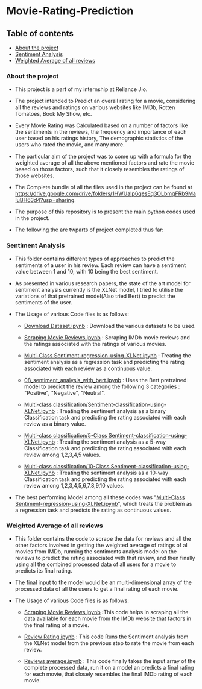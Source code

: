 # Movie-Rating-Prediction

## Table of contents
* [About the project](#About-the-project)
* [Sentiment Analysis](#Sentiment-Analysis)
* [Weighted Average of all reviews](#Weighted-Average-of-all-reviews)

### About the project
* This project is a part of my internship at Reliance Jio. 

* The project intended to Predict an overall rating for a movie, considering all the reviews and ratings on various websites like IMDb, Rotten Tomatoes, Book My Show, etc.

* Every Movie Rating was Calculated based on a number of factors like the sentiments in the reviews, the frequency and importance of each user based on his ratings history, The demographic statistics of the users who rated the movie, and many more.

* The particular aim of the project was to come up with a formula for the weighted average of all the above mentioned factors and rate the movie based on those factors, such that it closely resembles the ratings of those websites.

* The Complete bundle of all the files used in the project can be found at https://drive.google.com/drive/folders/1HWUaIp6qesEq3OLbmgFRb9MaIuBH63d4?usp=sharing.

* The purpose of this repository is to present the main python codes used in the project.

* The following the are twparts of project completed thus far:
	
### Sentiment Analysis
* This folder contains different types of approaches to predict the sentiments of a user in his review. Each review can have a sentiment value between 1 and 10, with 10 being the best sentiment.

* As presented in various research papers, the state of the art model for sentiment analysis currently is the XLNet model, I tried to utilise the variations of that pretrained model(Also tried Bert) to predict the sentiments of the user.

* The Usage of various Code files is as follows:
  - [Download Dataset.ipynb](https://github.com/dakshchordiya/Movie-Rating-Prediction/blob/main/Sentiment%20Analysis/Download%20Dataset.ipynb) : Download the various datasets to be used.
  
  - [Scraping Movie Reviews.ipynb](https://github.com/dakshchordiya/Movie-Rating-Prediction/blob/main/Sentiment%20Analysis/Scraping%20Movie%20Reviews.ipynb) : Scraping IMDb movie reviews and the ratings associated with the ratings of various movies.
  
  - [Multi-Class Sentiment-regression-using-XLNet.ipynb](https://github.com/dakshchordiya/Movie-Rating-Prediction/blob/main/Sentiment%20Analysis/Multi-Class%20Sentiment-regression-using-XLNet.ipynb) : Treating the sentiment analysis as a regression task and predicting the rating associated with each review as a continuous value.
  
  - [08_sentiment_analysis_with_bert.ipynb](https://github.com/dakshchordiya/Movie-Rating-Prediction/blob/main/Sentiment%20Analysis/08_sentiment_analysis_with_bert.ipynb) : Uses the Bert pretrained model to predict the review among the following 3 categories : "Positive", "Negative", "Neutral".
  
  - [Multi-class classification/Sentiment-classification-using-XLNet.ipynb](https://github.com/dakshchordiya/Movie-Rating-Prediction/blob/main/Sentiment%20Analysis/Multi-class%20classification/Sentiment-classification-using-XLNet.ipynb) : Treating the sentiment analysis as a binary Classification task and predicting the rating associated with each review as a binary value.
  
  -  [Multi-class classification/5-Class Sentiment-classification-using-XLNet.ipynb](https://github.com/dakshchordiya/Movie-Rating-Prediction/blob/main/Sentiment%20Analysis/Multi-class%20classification/5-Class%20Sentiment-classification-using-XLNet.ipynb) : Treating the sentiment analysis as a 5-way Classification task and predicting the rating associated with each review among 1,2,3,4,5 values.
  
  -  [Multi-class classification/10-Class Sentiment-classification-using-XLNet.ipynb](https://github.com/dakshchordiya/Movie-Rating-Prediction/blob/main/Sentiment%20Analysis/Multi-class%20classification/10-Class%20Sentiment-classification-using-XLNet.ipynb) : Treating the sentiment analysis as a 10-way Classification task and predicting the rating associated with each review among 1,2,3,4,5,6,7,8,9,10 values.

* The best performing Model among all these codes was "[Multi-Class Sentiment-regression-using-XLNet.ipynb](https://github.com/dakshchordiya/Movie-Rating-Prediction/blob/main/Sentiment%20Analysis/Multi-Class%20Sentiment-regression-using-XLNet.ipynb)", which treats the problem as a regression task and predicts the rating as continuous values.

	
### Weighted Average of all reviews
* This folder contains the code to scrape the data for reviews and all the other factors involved in getting the weighted average of ratings of al movies from IMDb, running the sentiments analysis model on the reviews to predict the rating associated with that review, and then finally using all the combined processed data of all users for a movie to predicts its final rating.

* The final input to the model would be an multi-dimensional array of the processed data of all the users to get a final rating of each movie.

* The Usage of various Code files is as follows:
	- [Scraping Movie Reviews.ipynb](https://github.com/dakshchordiya/Movie-Rating-Prediction/blob/main/Movie%20Reviews%20Weighted%20Average/Scraping%20Movie%20Reviews.ipynb) :This code helps in scraping all the data available for each movie from the IMDb website that factors in the final rating of a movie.
	
	- [Review Rating.ipynb](https://github.com/dakshchordiya/Movie-Rating-Prediction/blob/main/Movie%20Reviews%20Weighted%20Average/Review%20Rating.ipynb) : This code Runs the Sentiment analysis from the XLNet model from the previous step to rate the movie from each review.
	
	- [Reviews average.ipynb](https://github.com/dakshchordiya/Movie-Rating-Prediction/blob/main/Movie%20Reviews%20Weighted%20Average/Reviews%20average.ipynbb) : This code finally takes the input array of the complete processed data, run it on a model an predicts a final rating for each movie, that closely resembles the final IMDb rating of each movie.
 
